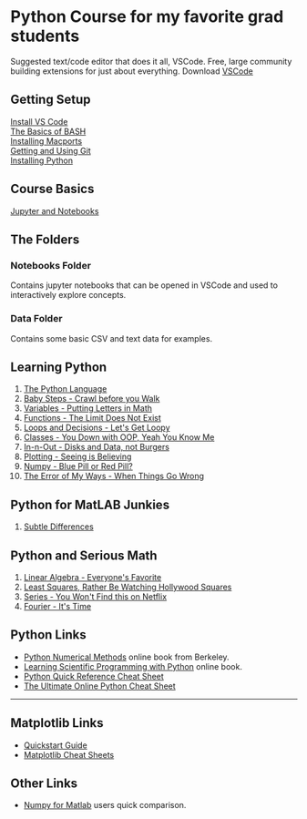 # Python Course for my favorite grad students

Suggested text/code editor that does it all, VSCode. Free, large community building extensions for just about everything. Download [VSCode](https://code.visualstudio.com/download)

## Getting Setup

[Install VS Code](Content/vs-code.md)<br>
[The Basics of BASH](Content/bash-terminal.md)<br>
[Installing Macports](Content/mac-ports.md)<br>
[Getting and Using Git](Content/git-tutorial.md)<br>
[Installing Python](Content/install-python.md)<br>

## Course Basics

[Jupyter and Notebooks](Content/notebook-basics.md)<br>

## The Folders

### Notebooks Folder
Contains jupyter notebooks that can be opened in VSCode and used to interactively explore concepts.

### Data Folder
Contains some basic CSV and text data for examples.

## Learning Python 

1. [The Python Language](Content/Python-Content/1-lang.md)
2. [Baby Steps - Crawl before you Walk](Content/Python-Content/2-baby.md)
3. [Variables - Putting Letters in Math](Content/Python-Content/3-variable.md)
4. [Functions - The Limit Does Not Exist](Content/Python-Content/4-func.md)
5. [Loops and Decisions - Let's Get Loopy](Content/Python-Content/5-loops.md)
6. [Classes - You Down with OOP, Yeah You Know Me](Content/Python-Content/6-classy.md)
7. [In-n-Out - Disks and Data, not Burgers](Content/Python-Content/7-in-n-out.md)
8. [Plotting - Seeing is Believing](Content/Python-Content/8-plot-it.md)
9. [Numpy - Blue Pill or Red Pill?](Content/Python-Content/9-numpy.md)
10. [The Error of My Ways - When Things Go Wrong](Content/Python-Content/10-errors.md)

## Python for MatLAB Junkies

1. [Subtle Differences](Content/Python-Content/11-matlab.md)

## Python and Serious Math

1. [Linear Algebra - Everyone's Favorite](Content/Python-Content/12-linalg.md)
2. [Least Squares, Rather Be Watching Hollywood Squares](Content/Python-Content/13-squares.md)
3. [Series - You Won't Find this on Netflix](Content/Python-Content/14-series.md)
4. [Fourier - It's Time](Content/Python-Content/15-fourier.md)


## Python Links

- [Python Numerical Methods](https://pythonnumericalmethods.berkeley.edu/notebooks/Index.html) online book from Berkeley.
- [Learning Scientific Programming with Python](https://scipython.com/book2/) online book.
- [Python Quick Reference Cheat Sheet](https://programmingwithmosh.com/python/python-3-cheat-sheet/)
- [The Ultimate Online Python Cheat Sheet](https://www.pythoncheatsheet.org)

---

## Matplotlib Links
- [Quickstart Guide](https://matplotlib.org/stable/tutorials/introductory/quick_start.html)
- [Matplotlib Cheat Sheets](https://matplotlib.org/cheatsheets/)

## Other Links
- [Numpy for Matlab](https://numpy.org/doc/stable/user/numpy-for-matlab-users.html) users quick comparison.
